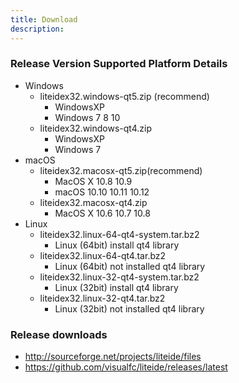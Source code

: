 ```yaml
---
title: Download
description:
---
```


### Release Version Supported Platform Details
* Windows
	* liteidex32.windows-qt5.zip (recommend)
		* WindowsXP
		* Windows 7 8 10
	* liteidex32.windows-qt4.zip 
		* WindowsXP 
		* Windows 7
* macOS	
	* liteidex32.macosx-qt5.zip(recommend)
		* MacOS X 10.8 10.9 
		* macOS 10.10 10.11 10.12
	* liteidex32.macosx-qt4.zip
		* MacOS X 10.6 10.7 10.8
* Linux	
	* liteidex32.linux-64-qt4-system.tar.bz2
		* Linux (64bit) install qt4 library
	* liteidex32.linux-64-qt4.tar.bz2
		* Linux (64bit) not installed qt4 library
	* liteidex32.linux-32-qt4-system.tar.bz2
		* Linux (32bit) install qt4 library
	* liteidex32.linux-32-qt4.tar.bz2
		* Linux (32bit) not installed qt4 library

### Release downloads
	
* <http://sourceforge.net/projects/liteide/files>
* <https://github.com/visualfc/liteide/releases/latest>

